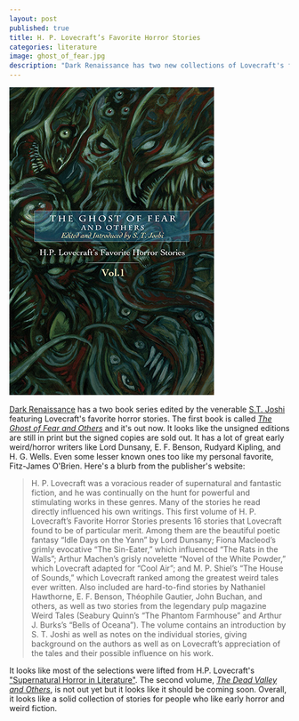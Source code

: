 ```yaml
---
layout: post
published: true
title: H. P. Lovecraft’s Favorite Horror Stories
categories: literature
image: ghost_of_fear.jpg
description: "Dark Renaissance has two new collections of Lovecraft's favorite stories edited by S.T. Joshi."
---
```


![The Ghost of Fear and Others](/public/img/posts/ghost_of_fear.jpg)

[Dark Renaissance](http://darkrenaissance.com/) has a two book series edited by
the venerable [S.T. Joshi](http://stjoshi.org/) featuring Lovecraft's favorite
horror stories. The first book is called [*The Ghost of Fear and
Others*](http://darkrenaissance.com/product/the-ghost-of-fear-and-others-h-p-lovecrafts-favorite-horror-stories-edited-by-s-t-joshi)
and it's out now. It looks like the unsigned editions are still in print but
the signed copies are sold out. It has a lot of great early weird/horror
writers like Lord Dunsany, E. F. Benson, Rudyard Kipling, and H. G. Wells. Even
some lesser known ones too like my personal favorite, Fitz-James O'Brien.
Here's a blurb from the publisher's website:

> H\. P\. Lovecraft was a voracious reader of supernatural and fantastic fiction, and he was continually on the hunt for powerful and stimulating works in these genres. Many of the stories he read directly influenced his own writings. This first volume of H. P. Lovecraft’s Favorite Horror Stories presents 16 stories that Lovecraft found to be of particular merit. Among them are the beautiful poetic fantasy “Idle Days on the Yann” by Lord Dunsany; Fiona Macleod’s grimly evocative “The Sin-Eater,” which influenced “The Rats in the Walls”; Arthur Machen’s grisly novelette “Novel of the White Powder,” which Lovecraft adapted for “Cool Air”; and M. P. Shiel’s “The House of Sounds,” which Lovecraft ranked among the greatest weird tales ever written. Also included are hard-to-find stories by Nathaniel Hawthorne, E. F. Benson, Théophile Gautier, John Buchan, and others, as well as two stories from the legendary pulp magazine Weird Tales (Seabury Quinn’s “The Phantom Farmhouse” and Arthur J. Burks’s “Bells of Oceana”). The volume contains an introduction by S. T. Joshi as well as notes on the individual stories, giving background on the authors as well as on Lovecraft’s appreciation of the tales and their possible influence on his work.

It looks like most of the selections were lifted from H.P. Lovecraft's
["Supernatural Horror in
Literature"](http://www.hplovecraft.com/writings/texts/essays/shil.aspx). The
second volume, [*The Dead Valley and
Others*](http://darkrenaissance.com/product/the-dead-valley-and-others-h-p-lovecrafts-favorite-horror-stories-vol-2-edited-by-s-t-joshi-coming-soon),
is not out yet but it looks like it should be coming soon. Overall, it looks
like a solid collection of stories for people who like early horror and weird
fiction.